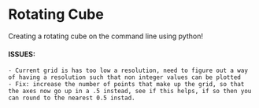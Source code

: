 # Rotating Cube

Creating a rotating cube on the command line using python!

#### ISSUES:
    - Current grid is has too low a resolution, need to figure out a way of having a resolution such that non integer values can be plotted
    - Fix: increase the number of points that make up the grid, so that the axes now go up in a .5 instead, see if this helps, if so then you can round to the nearest 0.5 instad.